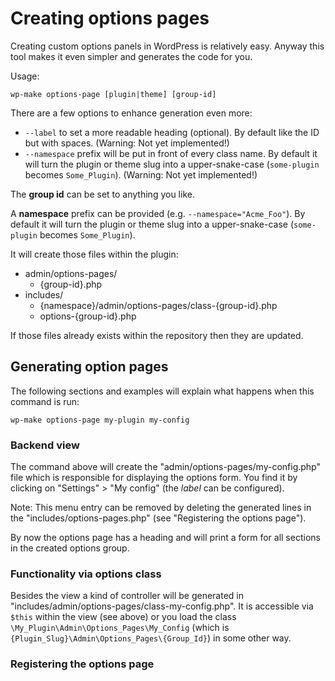 # Creating options pages

Creating custom options panels in WordPress is relatively easy.
Anyway this tool makes it even simpler
and generates the code for you.

Usage:

    wp-make options-page [plugin|theme] [group-id]

There are a few options to enhance generation even more:

- `--label` to set a more readable heading (optional).
  By default like the ID but with spaces.
  (Warning: Not yet implemented!)
- `--namespace` prefix will be put in front of every
  class name.
  By default it will turn the plugin or theme slug
  into a upper-snake-case
  (`some-plugin` becomes `Some_Plugin`).
  (Warning: Not yet implemented!)

The **group id** can be set to anything you like.

A **namespace** prefix can be provided
(e.g. `--namespace="Acme_Foo"`).
By default it will turn the plugin or theme slug
into a upper-snake-case
(`some-plugin` becomes `Some_Plugin`).


It will create those files within the plugin:

- admin/options-pages/
  - {group-id}.php
- includes/
  - {namespace}/admin/options-pages/class-{group-id}.php
  - options-{group-id}.php

If those files already exists within the repository
then they are updated.

## Generating option pages

The following sections
and examples will explain what happens
when this command is run:

    wp-make options-page my-plugin my-config



### Backend view

The command above will create the
"admin/options-pages/my-config.php" file
which is responsible for displaying the options form.
You find it by clicking on
"Settings" > "My config"
(the *label* can be configured).

Note: This menu entry can be removed
by deleting the generated lines in the "includes/options-pages.php"
(see "Registering the options page").

By now the options page has a heading
and will print a form for all sections in the created options group.


### Functionality via options class

Besides the view a kind of controller will be generated in 
"includes/admin/options-pages/class-my-config.php".
It is accessible via `$this` within the view (see above)
or you load the class
`\My_Plugin\Admin\Options_Pages\My_Config`
(which is `{Plugin_Slug}\Admin\Options_Pages\{Group_Id}`)
in some other way.

### Registering the options page



[1]: https://codex.wordpress.org/Creating_Options_Pages
